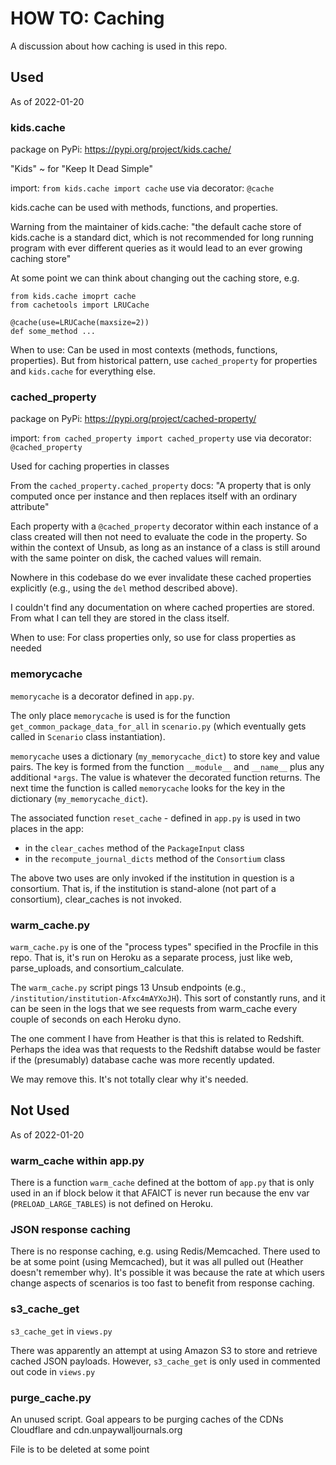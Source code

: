 # HOW TO: Caching

A discussion about how caching is used in this repo.

## Used

As of 2022-01-20

### kids.cache

package on PyPi: https://pypi.org/project/kids.cache/

"Kids" ~ for "Keep It Dead Simple"

import: `from kids.cache import cache`
use via decorator: `@cache`

kids.cache can be used with methods, functions, and properties.

Warning from the maintainer of kids.cache: "the default cache store of
kids.cache is a standard dict, which is not recommended for long running
program with ever different queries as it would lead to an ever growing
caching store"

At some point we can think about changing out the caching store, e.g.
	
	from kids.cache imoprt cache
    from cachetools import LRUCache
    
    @cache(use=LRUCache(maxsize=2))
    def some_method ...

When to use: Can be used in most contexts (methods, functions, properties).
But from historical pattern, use `cached_property` for properties and
`kids.cache` for everything else.


### cached_property

package on PyPi: https://pypi.org/project/cached-property/

import: `from cached_property import cached_property`
use via decorator: `@cached_property`

Used for caching properties in classes

From the `cached_property.cached_property` docs: "A property that is only
computed once per instance and then replaces itself with an ordinary
attribute"

Each property with a `@cached_property` decorator within each instance of a
class created will then not need to evaluate the code in the property. So
within the context of Unsub, as long as an instance of a class is still
around with the same pointer on disk, the cached values will remain.

Nowhere in this codebase do we ever invalidate these cached properties
explicitly (e.g., using the `del` method described above). 

I couldn't find any documentation on where cached properties are stored. 
From what I can tell they are stored in the class itself.

When to use: For class properties only, so use for class properties as needed


### memorycache

`memorycache` is a decorator defined in `app.py`.

The only place `memorycache` is used is for the function
`get_common_package_data_for_all` in `scenario.py` (which eventually gets
called in `Scenario` class instantiation).

`memorycache` uses a dictionary (`my_memorycache_dict`) to store key and value
pairs. The key is formed from the function `__module__` and `__name__` plus
any additional `*args`. The value is whatever the decorated function returns.
The next time the function is called `memorycache` looks for the key in the
dictionary (`my_memorycache_dict`).

The associated function `reset_cache` - defined in `app.py` is used in two
places in the app: 

- in the `clear_caches` method of the `PackageInput` class
- in the `recompute_journal_dicts` method of the `Consortium` class

The above two uses are only invoked if the institution in question is a
consortium. That is, if the institution is stand-alone (not part of a
consortium), clear_caches is not invoked.

### warm_cache.py

`warm_cache.py` is one of the "process types" specified in the Procfile in
this repo. That is, it's run on Heroku as a separate process, just like web,
parse_uploads, and consortium_calculate.

The `warm_cache.py` script pings 13 Unsub endpoints
(e.g., `/institution/institution-Afxc4mAYXoJH`). This sort of constantly
runs, and it can be seen in the logs that we see requests from warm_cache
every couple of seconds on each Heroku dyno. 

The one comment I have from Heather is that this is related to Redshift.
Perhaps the idea was that requests to the Redshift databse would be faster if
the (presumably) database cache was more recently updated.

We may remove this. It's not totally clear why it's needed.



## Not Used

As of 2022-01-20

### warm_cache within app.py

There is a function `warm_cache` defined at the bottom of `app.py` that is
only used in an if block below it that AFAICT is never run because the env
var (`PRELOAD_LARGE_TABLES`) is not defined on Heroku.

### JSON response caching

There is no response caching, e.g. using Redis/Memcached. There used to
be at some point (using Memcached), but it was all pulled out (Heather
doesn't remember why). It's possible it was because the rate at which
users change aspects of scenarios is too fast to benefit from
response caching.

### s3_cache_get

`s3_cache_get` in `views.py`

There was apparently an attempt at using Amazon S3 to store and retrieve
cached JSON payloads. However, `s3_cache_get` is only used in commented out
code in `views.py`

### purge_cache.py

An unused script. Goal appears to be purging caches of the CDNs Cloudflare and
cdn.unpaywalljournals.org

File is to be deleted at some point

